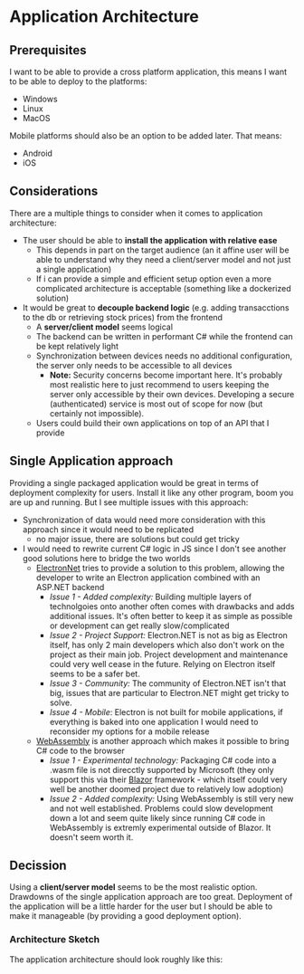 # Application Architecture

## Prerequisites

I want to be able to provide a cross platform application, this means I want to be able to deploy to the platforms:

- Windows
- Linux
- MacOS

Mobile platforms should also be an option to be added later. That means:

- Android
- iOS

## Considerations

There are a multiple things to consider when it comes to application architecture:

- The user should be able to **install the application with relative ease**
  - This depends in part on the target audience (an it affine user will be able to understand why they need a client/server model and not just a single application)
  - If i can provide a simple and efficient setup option even a more complicated architecture is acceptable (something like a dockerized solution)
- It would be great to **decouple backend logic** (e.g. adding transacctions to the db or retrieving stock prices) from the frontend
  - A **server/client model** seems logical
  - The backend can be written in performant C# while the frontend can be kept relatively light
  - Synchronization between devices needs no additional configuration, the server only needs to be accessible to all devices
    - **Note:** Security concerns become important here. It's probably most realistic here to just recommend to users keeping the server only accessible by their own devices. Developing a secure (authenticated) service is most out of scope for now (but certainly not impossible).
  - Users could build their own applications on top of an API that I provide

## Single Application approach

Providing a single packaged application would be great in terms of deployment complexity for users. Install it like any other program, boom you are up and running. But I see multiple issues with this approach:

- Synchronization of data would need more consideration with this approach since it would need to be replicated
  - no major issue, there are solutions but could get tricky
- I would need to rewrite current C# logic in JS since I don't see another good solutions here to bridge the two worlds
  - [ElectronNet](https://github.com/ElectronNET/Electron.NET) tries to provide a solution to this problem, allowing the developer to write an Electron application combined with an ASP.NET backend
    - _Issue 1 - Added complexity:_ Building multiple layers of technolgoies onto another often comes with drawbacks and adds additional issues. It's often better to keep it as simple as possible or development can get really slow/complicated
    - _Issue 2 - Project Support:_ Electron.NET is not as big as Electron itself, has only 2 main developers which also don't work on the project as their main job. Project development and maintenance could very well cease in the future. Relying on Electron itself seems to be a safer bet.
    - _Issue 3 - Community:_ The community of Electron.NET isn't that big, issues that are particular to Electron.NET might get tricky to solve.
    - _Issue 4 - Mobile_: Electron is not built for mobile applications, if everything is baked into one application I would need to reconsider my options for a mobile release
  - [WebAssembly](https://github.com/unoplatform/Uno.Wasm.Bootstrap) is another approach which makes it possible to bring C# code to the browser
    - _Issue 1 - Experimental technology:_ Packaging C# code into a .wasm file is not direcctly supported by Microsoft (they only support this via their [Blazor](https://dotnet.microsoft.com/en-us/apps/aspnet/web-apps/blazor) framework - which itself could very well be another doomed project due to relatively low adoption)
    - _Issue 2 - Added complexity:_ Using WebAssembly is still very new and not well established. Problems could slow development down a lot and seem quite likely since running C# code in WebAssembly is extremly experimental outside of Blazor. It doesn't seem worth it.

## Decission

Using a **client/server model** seems to be the most realistic option. Drawdowns of the single application approach are too great. Deployment of the application will be a little harder for the user but I should be able to make it manageable (by providing a good deployment option).

### Architecture Sketch

The application architecture should look roughly like this:
